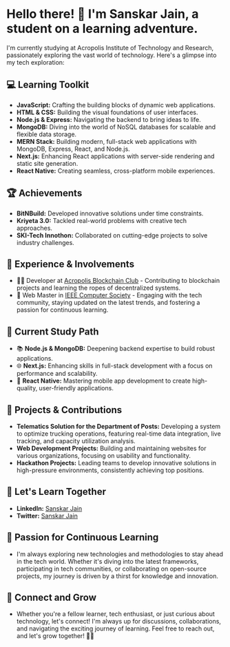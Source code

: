 # Hello there! 👋 I'm Sanskar Jain, a student on a learning adventure.

I'm currently studying at Acropolis Institute of Technology and Research, passionately exploring the vast world of technology. Here's a glimpse into my tech exploration:

## 💻 Learning Toolkit

- **JavaScript:** Crafting the building blocks of dynamic web applications.
- **HTML & CSS:** Building the visual foundations of user interfaces.
- **Node.js & Express:** Navigating the backend to bring ideas to life.
- **MongoDB:** Diving into the world of NoSQL databases for scalable and flexible data storage.
- **MERN Stack:** Building modern, full-stack web applications with MongoDB, Express, React, and Node.js.
- **Next.js:** Enhancing React applications with server-side rendering and static site generation.
- **React Native:** Creating seamless, cross-platform mobile experiences.

## 🏆 Achievements

- **BitNBuild:** Developed innovative solutions under time constraints.
- **Kriyeta 3.0:** Tackled real-world problems with creative tech approaches.
- **SKI-Tech Innothon:** Collaborated on cutting-edge projects to solve industry challenges.

## 🚀 Experience & Involvements

- 👨‍💻 Developer at [Acropolis Blockchain Club](#) - Contributing to blockchain projects and learning the ropes of decentralized systems.
- 🤖 Web Master in [IEEE Computer Society](#) - Engaging with the tech community, staying updated on the latest trends, and fostering a passion for continuous learning.

## 🚀 Current Study Path

- 📚 **Node.js & MongoDB:** Deepening backend expertise to build robust applications.
- 🌐 **Next.js:** Enhancing skills in full-stack development with a focus on performance and scalability.
- 📱 **React Native:** Mastering mobile app development to create high-quality, user-friendly applications.

## 🌟 Projects & Contributions

- **Telematics Solution for the Department of Posts:** Developing a system to optimize trucking operations, featuring real-time data integration, live tracking, and capacity utilization analysis.
- **Web Development Projects:** Building and maintaining websites for various organizations, focusing on usability and functionality.
- **Hackathon Projects:** Leading teams to develop innovative solutions in high-pressure environments, consistently achieving top positions.

## 🌟 Let's Learn Together

- **LinkedIn:** [Sanskar Jain](https://www.linkedin.com/in/sanskar-jain-6697091a1/)
- **Twitter:** [Sanskar Jain](https://x.com/Sanskar20227830?t=K80OwalJEqxkQMERns7ooQ&s=09)

## 🌱 Passion for Continuous Learning

- I'm always exploring new technologies and methodologies to stay ahead in the tech world. Whether it's diving into the latest frameworks, participating in tech communities, or collaborating on open-source projects, my journey is driven by a thirst for knowledge and innovation.

## 🌱 Connect and Grow

- Whether you're a fellow learner, tech enthusiast, or just curious about technology, let's connect! I'm always up for discussions, collaborations, and navigating the exciting journey of learning. Feel free to reach out, and let's grow together! 🌱✨






